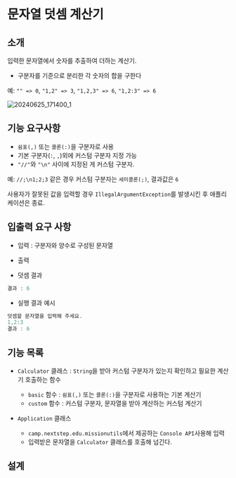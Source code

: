 # 문자열 덧셈 계산기

## 소개

입력한 문자열에서 숫자를 추출하여 더하는 계산기.

- 구분자를 기준으로 분리한 각 숫자의 합을 구한다

예: `"" => 0`, `"1,2" => 3`, `"1,2,3" => 6`, `"1,2:3" => 6`

![20240625_171400_1](https://gist.github.com/assets/39575609/57e83aff-0422-4cac-91a6-601c6fb4c138)

## 기능 요구사항

- `쉼표(,)` 또는 `콜론(:)`을 구분자로 사용
- 기본 구분자(`:`, `,`)외에 커스텀 구분자 지정 가능
- `"//"`와 `"\n"` 사이에 지정된 게 커스텀 구분자.

예: `//;\n1;2;3` 같은 경우 커스텀 구분자는 `세미콜론(;)`, 결과값은 `6`

사용자가 잘못된 값을 입력할 경우 `IllegalArgumentException`를 발생시킨 후 애플리케이션은 종료.

## 입출력 요구 사항

- 입력 : 구분자와 양수로 구성된 문자열
- 출력

- 덧셈 결과
``` java
결과 : 6
```
- 실행 결과 예시

``` java
덧셈할 문자열을 입력해 주세요.
1,2:3
결과 : 6
```

## 기능 목록

- `Calculator` 클래스 : `String`을 받아 커스텀 구분자가 있는지 확인하고 필요한 계산기 호출하는 함수
    - `basic` 함수 : `쉼표(,)` 또는 `콜론(:)`을 구분자로 사용하는 기본 계산기
    - `custom` 함수 : 커스텀 구분자, 문자열을 받아 계산하는 커스텀 계산기

- `Application` 클래스
    - `camp.nextstep.edu.missionutils`에서 제공하는 `Console API`사용해 입력
    - 입력받은 문자열을 `Calculator` 클래스를 호출해 넘긴다.

## 설계

``` java
```   

